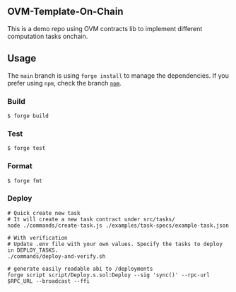 ## OVM-Template-On-Chain

This is a demo repo using OVM contracts lib to implement different computation tasks onchain.

## Usage

The `main` branch is using `forge install` to manage the dependencies. If you prefer using `npm`, check the branch [`npm`](https://github.com/webisopen/ovm-cal-pi/tree/npm).

### Build

```shell
$ forge build
```

### Test

```shell
$ forge test
```

### Format

```shell
$ forge fmt
```

### Deploy


```shell
# Quick create new task
# It will create a new task contract under src/tasks/
node ./commands/create-task.js ./examples/task-specs/example-task.json

# With verification
# Update .env file with your own values. Specify the tasks to deploy in DEPLOY_TASKS.
./commands/deploy-and-verify.sh

# generate easily readable abi to /deployments
forge script script/Deploy.s.sol:Deploy --sig 'sync()' --rpc-url $RPC_URL --broadcast --ffi
```